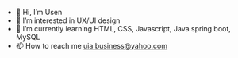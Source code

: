 - 👋 Hi, I’m Usen
- 👀 I’m interested in UX/UI design
- 🌱 I’m currently learning HTML, CSS, Javascript, Java spring boot, MySQL
- 📫 How to reach me uia.business@yahoo.com

<!---
Usen-ita/Usen-ita is a ✨ special ✨ repository because its `README.md` (this file) appears on your GitHub profile.
You can click the Preview link to take a look at your changes.
--->
